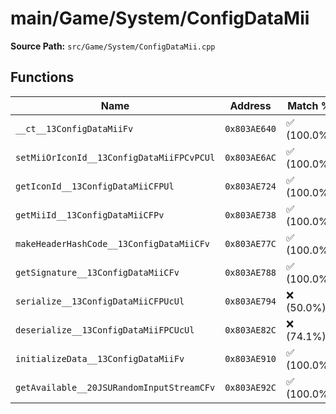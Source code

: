 # main/Game/System/ConfigDataMii

**Source Path:** `src/Game/System/ConfigDataMii.cpp`

## Functions

| Name | Address | Match % |
|------|---------|---------|
| `__ct__13ConfigDataMiiFv` | `0x803AE640` | :white_check_mark: (100.0%) |
| `setMiiOrIconId__13ConfigDataMiiFPCvPCUl` | `0x803AE6AC` | :white_check_mark: (100.0%) |
| `getIconId__13ConfigDataMiiCFPUl` | `0x803AE724` | :white_check_mark: (100.0%) |
| `getMiiId__13ConfigDataMiiCFPv` | `0x803AE738` | :white_check_mark: (100.0%) |
| `makeHeaderHashCode__13ConfigDataMiiCFv` | `0x803AE77C` | :white_check_mark: (100.0%) |
| `getSignature__13ConfigDataMiiCFv` | `0x803AE788` | :white_check_mark: (100.0%) |
| `serialize__13ConfigDataMiiCFPUcUl` | `0x803AE794` | :x: (50.0%) |
| `deserialize__13ConfigDataMiiFPCUcUl` | `0x803AE82C` | :x: (74.1%) |
| `initializeData__13ConfigDataMiiFv` | `0x803AE910` | :white_check_mark: (100.0%) |
| `getAvailable__20JSURandomInputStreamCFv` | `0x803AE92C` | :white_check_mark: (100.0%) |